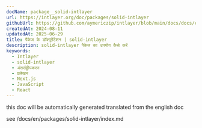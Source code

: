```yaml
---
docName: package__solid-intlayer
url: https://intlayer.org/doc/packages/solid-intlayer
githubUrl: https://github.com/aymericzip/intlayer/blob/main/docs/docs/en/packages/solid-intlayer/index.md
createdAt: 2024-08-11
updatedAt: 2025-06-29
title: पैकेज के डॉक्यूमेंटेशन | solid-intlayer
description: solid-intlayer पैकेज का उपयोग कैसे करें
keywords:
  - Intlayer
  - solid-intlayer
  - अंतर्राष्ट्रीयकरण
  - प्रलेखन
  - Next.js
  - JavaScript
  - React
---
```


this doc will be automatically generated translated from the english doc

see /docs/en/packages/solid-intlayer/index.md
